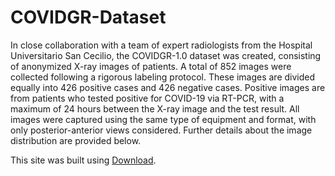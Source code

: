 # COVIDGR-Dataset
In close collaboration with a team of expert radiologists from the Hospital Universitario San Cecilio, the COVIDGR-1.0 dataset was created, consisting of anonymized X-ray images of patients. A total of 852 images were collected following a rigorous labeling protocol. These images are divided equally into 426 positive cases and 426 negative cases. Positive images are from patients who tested positive for COVID-19 via RT-PCR, with a maximum of 24 hours between the X-ray image and the test result. All images were captured using the same type of equipment and format, with only posterior-anterior views considered. Further details about the image distribution are provided below.

This site was built using [Download]([[https://pages.github.com/](https://github.com/tturkerunlu/COVIDGR-Dataset/releases/tag/covidgr)](https://github.com/tturkerunlu/COVIDGR-Dataset/releases/tag/covidgr)).
